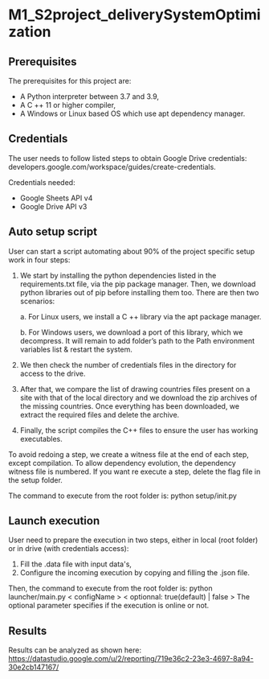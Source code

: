 # M1_S2project_deliverySystemOptimization


## Prerequisites
The prerequisites for this project are:
- A Python interpreter between 3.7 and 3.9,
- A C ++ 11 or higher compiler,
- A Windows or Linux based OS which use apt dependency manager.


## Credentials
The user needs to follow listed steps to obtain Google Drive credentials: developers.google.com/workspace/guides/create-credentials.

Credentials needed:
- Google Sheets API v4
- Google Drive API v3


## Auto setup script
User can start a script automating about 90% of the project specific setup work in four steps:
1.	We start by installing the python dependencies listed in the requirements.txt file, via the pip package manager. Then, we download python libraries out of pip before installing them too.
There are then two scenarios:

    a.	For Linux users, we install a C ++ library via the apt package manager.

    b.	For Windows users, we download a port of this library, which we decompress. It will remain to add folder’s path to the Path environment variables list & restart the system.

2.	We then check the number of credentials files in the directory for access to the drive.

3.	After that, we compare the list of drawing countries files present on a site with that of the local directory and we download the zip archives of the missing countries. Once everything has been downloaded, we extract the required files and delete the archive.

4.	Finally, the script compiles the C++ files to ensure the user has working executables.

To avoid redoing a step, we create a witness file at the end of each step, except compilation. To allow dependency evolution, the dependency witness file is numbered. If you want re execute a step, delete the flag file in the setup folder.

The command to execute from the root folder is: python setup/init.py


## Launch execution
User need to prepare the execution in two steps, either in local (root folder) or in drive (with credentials access):
1. Fill the .data file with input data's,
2. Configure the incoming execution by copying and filling the .json file.

Then, the command to execute from the root folder is: python launcher/main.py < configName > < optionnal: true(default) | false >
The optional parameter specifies if the execution is online or not.


## Results
Results can be analyzed as shown here: https://datastudio.google.com/u/2/reporting/719e36c2-23e3-4697-8a94-30e2cb147167/
